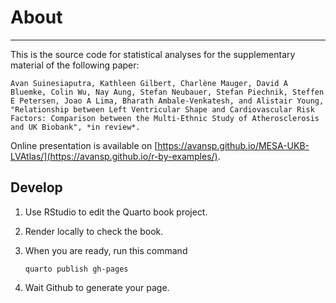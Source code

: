 # About

------------------------------------------------------------------------

This is the source code for statistical analyses for the supplementary material of the following paper:

```{text}
Avan Suinesiaputra, Kathleen Gilbert, Charlène Mauger, David A Bluemke, Colin Wu, Nay Aung, Stefan Neubauer, Stefan Piechnik, Steffen E Petersen, Joao A Lima, Bharath Ambale-Venkatesh, and Alistair Young, "Relationship between Left Ventricular Shape and Cardiovascular Risk Factors: Comparison between the Multi-Ethnic Study of Atherosclerosis and UK Biobank", *in review*.
```

Online presentation is available on [https://avansp.github.io/MESA-UKB-LVAtlas/](https://avansp.github.io/r-by-examples/).

## Develop

1.  Use RStudio to edit the Quarto book project.

2.  Render locally to check the book.

3.  When you are ready, run this command

    ```{bash}
    quarto publish gh-pages
    ```

4.  Wait Github to generate your page.
